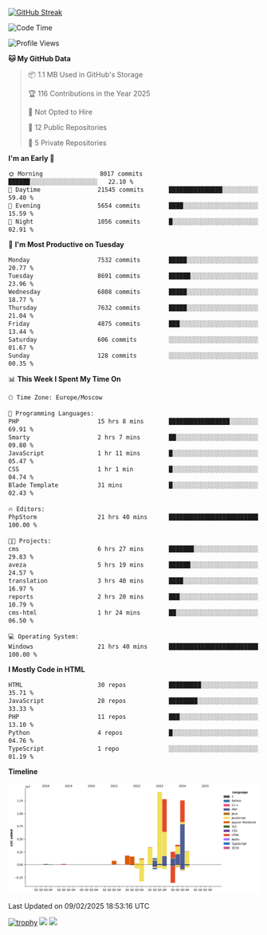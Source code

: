 [![GitHub Streak](https://github-readme-streak-stats.herokuapp.com/?user=yogik10)](https://git.io/streak-stats)
<!--START_SECTION:waka-->
![Code Time](http://img.shields.io/badge/Code%20Time-1%2C129%20hrs%2050%20mins-blue)

![Profile Views](http://img.shields.io/badge/Profile%20Views-0-blue)

**🐱 My GitHub Data** 

> 📦 1.1 MB Used in GitHub's Storage 
 > 
> 🏆 116 Contributions in the Year 2025
 > 
> 🚫 Not Opted to Hire
 > 
> 📜 12 Public Repositories 
 > 
> 🔑 5 Private Repositories 
 > 
**I'm an Early 🐤** 

```text
🌞 Morning                8017 commits        ██████░░░░░░░░░░░░░░░░░░░   22.10 % 
🌆 Daytime                21545 commits       ███████████████░░░░░░░░░░   59.40 % 
🌃 Evening                5654 commits        ████░░░░░░░░░░░░░░░░░░░░░   15.59 % 
🌙 Night                  1056 commits        █░░░░░░░░░░░░░░░░░░░░░░░░   02.91 % 
```
📅 **I'm Most Productive on Tuesday** 

```text
Monday                   7532 commits        █████░░░░░░░░░░░░░░░░░░░░   20.77 % 
Tuesday                  8691 commits        ██████░░░░░░░░░░░░░░░░░░░   23.96 % 
Wednesday                6808 commits        █████░░░░░░░░░░░░░░░░░░░░   18.77 % 
Thursday                 7632 commits        █████░░░░░░░░░░░░░░░░░░░░   21.04 % 
Friday                   4875 commits        ███░░░░░░░░░░░░░░░░░░░░░░   13.44 % 
Saturday                 606 commits         ░░░░░░░░░░░░░░░░░░░░░░░░░   01.67 % 
Sunday                   128 commits         ░░░░░░░░░░░░░░░░░░░░░░░░░   00.35 % 
```


📊 **This Week I Spent My Time On** 

```text
🕑︎ Time Zone: Europe/Moscow

💬 Programming Languages: 
PHP                      15 hrs 8 mins       █████████████████░░░░░░░░   69.91 % 
Smarty                   2 hrs 7 mins        ██░░░░░░░░░░░░░░░░░░░░░░░   09.80 % 
JavaScript               1 hr 11 mins        █░░░░░░░░░░░░░░░░░░░░░░░░   05.47 % 
CSS                      1 hr 1 min          █░░░░░░░░░░░░░░░░░░░░░░░░   04.74 % 
Blade Template           31 mins             █░░░░░░░░░░░░░░░░░░░░░░░░   02.43 % 

🔥 Editors: 
PhpStorm                 21 hrs 40 mins      █████████████████████████   100.00 % 

🐱‍💻 Projects: 
cms                      6 hrs 27 mins       ███████░░░░░░░░░░░░░░░░░░   29.83 % 
aveza                    5 hrs 19 mins       ██████░░░░░░░░░░░░░░░░░░░   24.57 % 
translation              3 hrs 40 mins       ████░░░░░░░░░░░░░░░░░░░░░   16.97 % 
reports                  2 hrs 20 mins       ███░░░░░░░░░░░░░░░░░░░░░░   10.79 % 
cms-html                 1 hr 24 mins        ██░░░░░░░░░░░░░░░░░░░░░░░   06.50 % 

💻 Operating System: 
Windows                  21 hrs 40 mins      █████████████████████████   100.00 % 
```

**I Mostly Code in HTML** 

```text
HTML                     30 repos            █████████░░░░░░░░░░░░░░░░   35.71 % 
JavaScript               28 repos            ████████░░░░░░░░░░░░░░░░░   33.33 % 
PHP                      11 repos            ███░░░░░░░░░░░░░░░░░░░░░░   13.10 % 
Python                   4 repos             █░░░░░░░░░░░░░░░░░░░░░░░░   04.76 % 
TypeScript               1 repo              ░░░░░░░░░░░░░░░░░░░░░░░░░   01.19 % 
```



**Timeline**

![Lines of Code chart](https://raw.githubusercontent.com/Yogik10/Yogik10/main/assets/bar_graph.png)


 Last Updated on 09/02/2025 18:53:16 UTC
<!--END_SECTION:waka-->
[![trophy](https://github-profile-trophy.vercel.app/?username=yogik10)](https://github.com/ryo-ma/github-profile-trophy)
![](https://github-profile-summary-cards.vercel.app/api/cards/profile-details?username=yogik10&theme=solarized_dark)
![](https://github-profile-summary-cards.vercel.app/api/cards/most-commit-language?username=yogik10&theme=solarized_dark)


